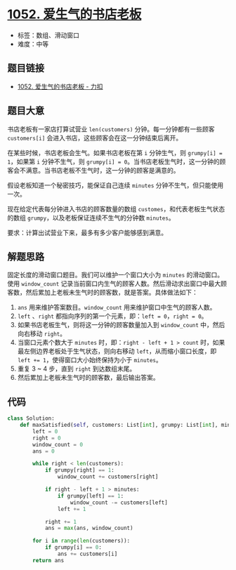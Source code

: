 # [1052. 爱生气的书店老板](https://leetcode.cn/problems/grumpy-bookstore-owner/)

- 标签：数组、滑动窗口
- 难度：中等

## 题目链接

- [1052. 爱生气的书店老板 - 力扣](https://leetcode.cn/problems/grumpy-bookstore-owner/)

## 题目大意

书店老板有一家店打算试营业 `len(customers)` 分钟。每一分钟都有一些顾客 `customers[i]` 会进入书店，这些顾客会在这一分钟结束后离开。

在某些时候，书店老板会生气。如果书店老板在第 `i` 分钟生气，则 `grumpy[i] = 1`，如果第 `i` 分钟不生气，则 `grumpy[i] = 0`。当书店老板生气时，这一分钟的顾客会不满意。当书店老板不生气时，这一分钟的顾客是满意的。

假设老板知道一个秘密技巧，能保证自己连续 `minutes` 分钟不生气，但只能使用一次。

现在给定代表每分钟进入书店的顾客数量的数组 `customes`，和代表老板生气状态的数组 `grumpy`，以及老板保证连续不生气的分钟数 `minutes`。

要求：计算出试营业下来，最多有多少客户能够感到满意。

## 解题思路

固定长度的滑动窗口题目。我们可以维护一个窗口大小为 `minutes` 的滑动窗口。使用 `window_count` 记录当前窗口内生气的顾客人数。然后滑动求出窗口中最大顾客数，然后累加上老板未生气时的顾客数，就是答案。具体做法如下：

1. `ans` 用来维护答案数目。`window_count` 用来维护窗口中生气的顾客人数。
2. `left` 、`right` 都指向序列的第一个元素，即：`left = 0`，`right = 0`。
3. 如果书店老板生气，则将这一分钟的顾客数量加入到 `window_count` 中，然后向右移动 `right`。
4. 当窗口元素个数大于 `minutes` 时，即：`right - left + 1 > count` 时，如果最左侧边界老板处于生气状态，则向右移动 `left`，从而缩小窗口长度，即 `left += 1`，使得窗口大小始终保持为小于 `minutes`。
5. 重复 3 ~ 4 步，直到 `right` 到达数组末尾。
6. 然后累加上老板未生气时的顾客数，最后输出答案。

## 代码

```python
class Solution:
    def maxSatisfied(self, customers: List[int], grumpy: List[int], minutes: int) -> int:
        left = 0
        right = 0
        window_count = 0
        ans = 0

        while right < len(customers):
            if grumpy[right] == 1:
                window_count += customers[right]

            if right - left + 1 > minutes:
                if grumpy[left] == 1:
                    window_count -= customers[left]
                left += 1

            right += 1
            ans = max(ans, window_count)

        for i in range(len(customers)):
            if grumpy[i] == 0:
                ans += customers[i]
        return ans
```

